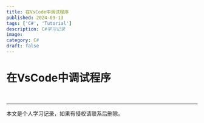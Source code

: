 ```yaml
---
title: 在VsCode中调试程序
published: 2024-09-13
tags: ['C#', 'Tutorial']
description: C#学习记录
image: 
category: C#
draft: false
---
```



# 在VsCode中调试程序

‍

---
本文是个人学习记录，如果有侵权请联系后删除。
